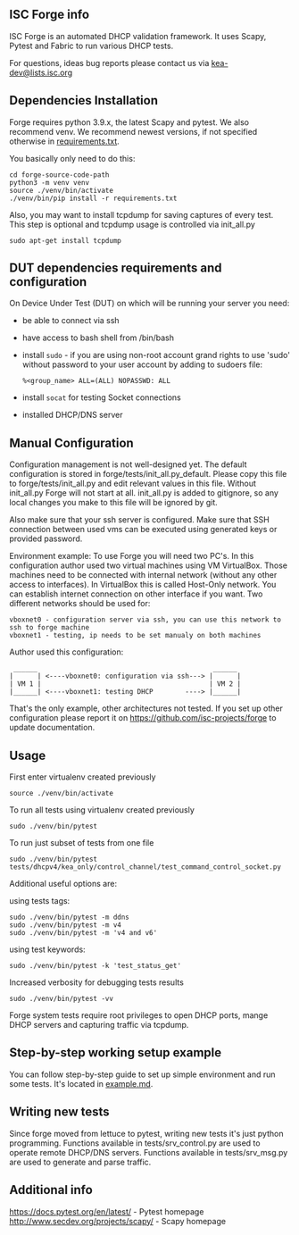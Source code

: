   ISC Forge info
 ----------------

ISC Forge is an automated DHCP validation framework. It uses Scapy, Pytest and
Fabric to run various DHCP tests.

For questions, ideas bug reports please contact us via kea-dev@lists.isc.org

 Dependencies Installation
---------------------------
Forge requires python 3.9.x, the latest Scapy and pytest. We also recommend venv.
We recommend newest versions, if not specified otherwise in [requirements.txt](../requirements.txt).

You basically only need to do this:

```shell
cd forge-source-code-path
python3 -m venv venv
source ./venv/bin/activate
./venv/bin/pip install -r requirements.txt
```

Also, you may want to install tcpdump for saving captures of every test.
This step is optional and tcpdump usage is controlled via init_all.py

```shell
sudo apt-get install tcpdump
```



 DUT dependencies requirements and configuration
-------------------------------------------------
On Device Under Test (DUT) on which will be running your server you need:

* be able to connect via ssh
* have access to bash shell from /bin/bash
* install `sudo` - if you are using non-root account grand rights to use 'sudo'
  without password to your user account by adding to sudoers file:

    `%<group_name> ALL=(ALL) NOPASSWD: ALL`
* install `socat` for testing Socket connections
* installed DHCP/DNS server

 Manual Configuration
----------------------
Configuration management is not well-designed yet. The default configuration
is stored in forge/tests/init_all.py_default. Please copy this file
to forge/tests/init_all.py and edit relevant values in this file.
Without init_all.py Forge will not start at all. init_all.py is added
to gitignore, so any local changes you make to this file will be ignored by git.

Also make sure that your ssh server is configured. Make sure that SSH connection between
used vms can be executed using generated keys or provided password.

Environment example:
To use Forge you will need two PC's. In this configuration author used two virtual
machines using VM VirtualBox. Those machines need to be connected with internal network
(without any other access to interfaces). In VirtualBox this is called Host-Only network.
You can establish internet connection on other interface if you want. Two different networks
should be used for:

	vboxnet0 - configuration server via ssh, you can use this network to ssh to forge machine
	vboxnet1 - testing, ip needs to be set manualy on both machines

Author used this configuration:
```
 ______                                            ______
|      | <----vboxnet0: configuration via ssh---> |      |
| VM 1 |                                          | VM 2 |
|______| <----vboxnet1: testing DHCP        ----> |______|
```

That's the only example, other architectures not tested. If you set up other configuration please
report it on https://github.com/isc-projects/forge to update documentation.

 Usage
-------
First enter virtualenv created previously

```shell
source ./venv/bin/activate
```
To run all tests using virtualenv created previously
```shell
sudo ./venv/bin/pytest
```

To run just subset of tests from one file
```shell
sudo ./venv/bin/pytest tests/dhcpv4/kea_only/control_channel/test_command_control_socket.py
```
Additional useful options are:

using tests tags:
```shell
sudo ./venv/bin/pytest -m ddns
sudo ./venv/bin/pytest -m v4
sudo ./venv/bin/pytest -m 'v4 and v6'
```

using test keywords:
```shell
sudo ./venv/bin/pytest -k 'test_status_get'
```
Increased verbosity for debugging tests results

```shell
sudo ./venv/bin/pytest -vv
```

Forge system tests require root privileges to open DHCP ports, mange DHCP servers and
capturing traffic via tcpdump.

 Step-by-step working setup example
------------------------------------
You can follow step-by-step guide to set up simple environment and run some tests.
It's located in [example.md](example.md).

 Writing new tests
-------------------
Since forge moved from lettuce to pytest, writing new tests it's just python programming.
Functions available in tests/srv_control.py are used to operate remote DHCP/DNS servers.
Functions available in tests/srv_msg.py are used to generate and parse traffic.

 Additional info
-----------------
https://docs.pytest.org/en/latest/ - Pytest homepage
http://www.secdev.org/projects/scapy/ - Scapy homepage
